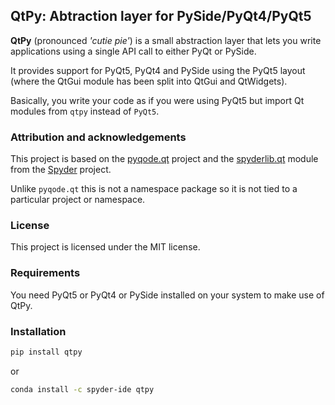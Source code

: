 ## QtPy: Abtraction layer for PySide/PyQt4/PyQt5

**QtPy** (pronounced *'cutie pie'*) is a small abstraction layer that lets you
write applications using a single API call to either PyQt or PySide.

It provides support for PyQt5, PyQt4 and PySide using the PyQt5 layout (where
the QtGui module has been split into QtGui and QtWidgets).

Basically, you write your code as if you were using PyQt5 but import Qt modules
from `qtpy` instead of `PyQt5`.


### Attribution and acknowledgements

This project is based on the [pyqode.qt](https://github.com/pyQode/pyqode.qt)
project and the [spyderlib.qt](https://github.com/spyder-ide/spyder/tree/2.3/spyderlib/qt)
module from the [Spyder](https://github.com/spyder-ide/spyder) project.

Unlike `pyqode.qt` this is not a namespace package so it is not tied
to a particular project or namespace.


### License

This project is licensed under the MIT license.


### Requirements

You need PyQt5 or PyQt4 or PySide installed on your system to make use
of QtPy.


### Installation

```bash
pip install qtpy
```

or

```bash
conda install -c spyder-ide qtpy
```
